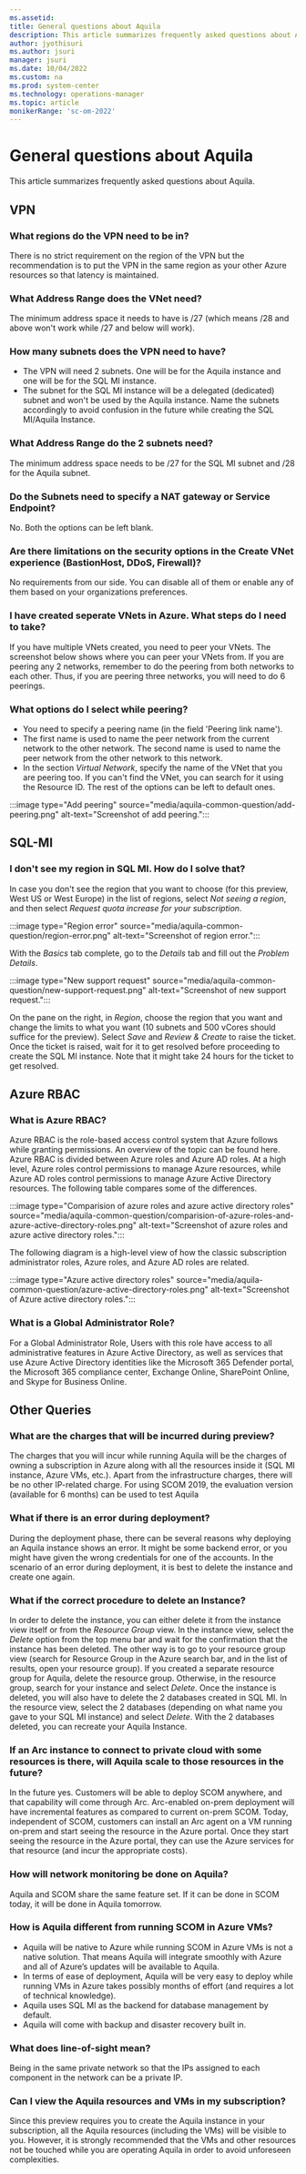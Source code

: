 ```yaml
---
ms.assetid: 
title: General questions about Aquila
description: This article summarizes frequently asked questions about Aquila.
author: jyothisuri
ms.author: jsuri
manager: jsuri
ms.date: 10/04/2022
ms.custom: na
ms.prod: system-center
ms.technology: operations-manager
ms.topic: article
monikerRange: 'sc-om-2022'
---
```


# General questions about Aquila

This article summarizes frequently asked questions about Aquila.

## VPN

### What regions do the VPN need to be in?

There is no strict requirement on the region of the VPN but the recommendation is to put the VPN in the same region as your other Azure resources so that latency is maintained.

### What Address Range does the VNet need?

The minimum address space it needs to have is /27 (which means /28 and above won't work while /27 and below will work).

### How many subnets does the VPN need to have?

- The VPN will need 2 subnets. One will be for the Aquila instance and one will be for the SQL MI instance.
- The subnet for the SQL MI instance will be a delegated (dedicated) subnet and won't be used by the Aquila instance. Name the subnets accordingly to avoid confusion in the future while creating the SQL MI/Aquila Instance.

### What Address Range do the 2 subnets need?

The minimum address space needs to be /27 for the SQL MI subnet and /28 for the Aquila subnet.

### Do the Subnets need to specify a NAT gateway or Service Endpoint?

No. Both the options can be left blank.

### Are there limitations on the security options in the Create VNet experience (BastionHost, DDoS, Firewall)?

No requirements from our side. You can disable all of them or enable any of them based on your organizations preferences.

### I have created seperate VNets in Azure. What steps do I need to take?

If you have multiple VNets created, you need to peer your VNets. The screenshot below shows where you can peer your VNets from. If you are peering any 2 networks, remember to do the peering from both networks to each other. Thus, if you are peering three networks, you will need to do 6 peerings.

### What options do I select while peering?

- You need to specify a peering name (in the field 'Peering link name').
- The first name is used to name the peer network from the current network to the other network. The second name is used to name the peer network from the other network to this network.
- In the section *Virtual Network*, specify the name of the VNet that you are peering too. If you can't find the VNet, you can search for it using the Resource ID. The rest of the options can be left to default ones.

:::image type="Add peering" source="media/aquila-common-question/add-peering.png" alt-text="Screenshot of add peering.":::

## SQL-MI

### I don't see my region in SQL MI. How do I solve that?

In case you don't see the region that you want to choose (for this preview, West US or West Europe) in the list of regions, select *Not seeing a region*, and then select *Request quota increase for your subscription*.

:::image type="Region error" source="media/aquila-common-question/region-error.png" alt-text="Screenshot of region error.":::

With the *Basics* tab complete, go to the *Details* tab and fill out the *Problem Details*.

:::image type="New support request" source="media/aquila-common-question/new-support-request.png" alt-text="Screenshot of new support request.":::

On the pane on the right, in *Region*, choose the region that you want and change the limits to what you want (10 subnets and 500 vCores should suffice for the preview). Select *Save* and *Review & Create* to raise the ticket. Once the ticket is raised, wait for it to get resolved before proceeding to create the SQL MI instance. Note that it might take 24 hours for the ticket to get resolved.

## Azure RBAC

### What is Azure RBAC?

Azure RBAC is the role-based access control system that Azure follows while granting permissions. An overview of the topic can be found here. Azure RBAC is divided between Azure roles and Azure AD roles. At a high level, Azure roles control permissions to manage Azure resources, while Azure AD roles control permissions to manage Azure Active Directory resources. The following table compares some of the differences.

:::image type="Comparision of azure roles and azure active directory roles" source="media/aquila-common-question/comparision-of-azure-roles-and-azure-active-directory-roles.png" alt-text="Screenshot of azure roles and azure active directory roles.":::

The following diagram is a high-level view of how the classic subscription administrator roles, Azure roles, and Azure AD roles are related.

:::image type="Azure active directory roles" source="media/aquila-common-question/azure-active-directory-roles.png" alt-text="Screenshot of Azure active directory roles.":::

### What is a Global Administrator Role?

For a Global Administrator Role, Users with this role have access to all administrative features in Azure Active Directory, as well as services that use Azure Active Directory identities like the Microsoft 365 Defender portal, the Microsoft 365 compliance center, Exchange Online, SharePoint Online, and Skype for Business Online.

## Other Queries

### What are the charges that will be incurred during preview? 

The charges that you will incur while running Aquila will be the charges of owning a subscription in Azure along with all the resources inside it (SQL MI instance, Azure VMs, etc.). Apart from the infrastructure charges, there will be no other IP-related charge. For using SCOM 2019, the evaluation version (available for 6 months) can be used to test Aquila

### What if there is an error during deployment? 

During the deployment phase, there can be several reasons why deploying an Aquila instance shows an error. It might be some backend error, or you might have given the wrong credentials for one of the accounts. In the scenario of an error during deployment, it is best to delete the instance and create one again.

### What if the correct procedure to delete an Instance? 

In order to delete the instance, you can either delete it from the instance view itself or from the *Resource Group* view. In the instance view, select the *Delete* option from the top menu bar and wait for the confirmation that the instance has been deleted. The other way is to go to your resource group view (search for Resource Group in the Azure search bar, and in the list of results, open your resource group). If you created a separate resource group for Aquila, delete the resource group. Otherwise, in the resource group, search for your instance and select *Delete*. Once the instance is deleted, you will also have to delete the 2 databases created in SQL MI. In the resource view, select the 2 databases (depending on what name you gave to your SQL MI instance) and select *Delete*. With the 2 databases deleted, you can recreate your Aquila Instance.

### If an Arc instance to connect to private cloud with some resources is there, will Aquila scale to those resources in the future? 

In the future yes. Customers will be able to deploy SCOM anywhere, and that capability will come through Arc. Arc-enabled on-prem deployment will have incremental features as compared to current on-prem SCOM. Today, independent of SCOM, customers can install an Arc agent on a VM running on-prem and start seeing the resource in the Azure portal. Once they start seeing the resource in the Azure portal, they can use the Azure services for that resource (and incur the appropriate costs).

### How will network monitoring be done on Aquila? 

Aquila and SCOM share the same feature set. If it can be done in SCOM today, it will be done in Aquila tomorrow.

### How is Aquila different from running SCOM in Azure VMs?

- Aquila will be native to Azure while running SCOM in Azure VMs is not a native solution. That means Aquila will integrate smoothly with Azure and all of Azure’s updates will be available to Aquila.
- In terms of ease of deployment, Aquila will be very easy to deploy while running VMs in Azure takes possibly months of effort (and requires a lot of technical knowledge).
- Aquila uses SQL MI as the backend for database management by default.
- Aquila will come with backup and disaster recovery built in.

### What does line-of-sight mean? 

Being in the same private network so that the IPs assigned to each component in the network can be a private IP.

### Can I view the Aquila resources and VMs in my subscription? 

Since this preview requires you to create the Aquila instance in your subscription, all the Aquila resources (including the VMs) will be visible to you. However, it is strongly recommended that the VMs and other resources not be touched while you are operating Aquila in order to avoid unforeseen complexities.